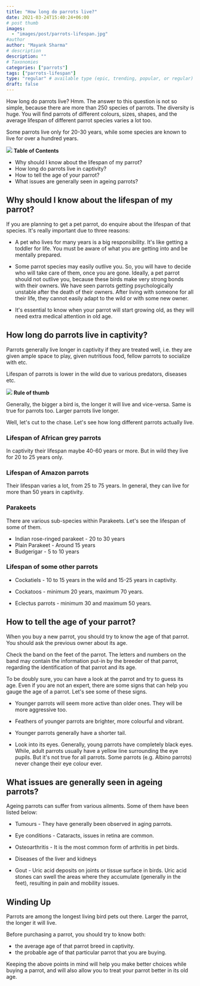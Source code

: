 ```yaml
---
title: "How long do parrots live?"
date: 2021-03-24T15:40:24+06:00
# post thumb
images:
  - "images/post/parrots-lifespan.jpg"
#author
author: "Mayank Sharma"
# description
description: ""
# Taxonomies
categories: ["parrots"]
tags: ["parrots-lifespan"]
type: "regular" # available type (epic, trending, popular, or regular)
draft: false
---
```


How long do parrots live? Hmm. The answer to this question is not so simple, because there are more than 250 species of parrots. The diversity is huge. You will find parrots of different colours, sizes, shapes, and the average lifespan of different parrot species varies a lot too. 

Some parrots live only for 20-30 years, while some species are known to live for over a hundred years. 

<div class="toc-mak">
<img src="../../images/pencil.png">
<b>Table of Contents</b>
<ul>
<li>Why should I know about the lifespan of my parrot?</li>
<li>How long do parrots live in captivity?</li>
<li>How to tell the age of your parrot?</li>
<li>What issues are generally seen in ageing parrots?</li>
</ul>
</div>


## Why should I know about the lifespan of my parrot? 

If you are planning to get a pet parrot, do enquire about the lifespan of that species. It's really important due to three reasons:

* A pet who lives for many years is a big responsibility. It's like getting a toddler for life. You must be aware of what you are getting into and be mentally prepared. 

* Some parrot species may easily outlive you. So, you will have to decide who will take care of them, once you are gone. Ideally, a pet parrot should not outlive you, because these birds make very strong bonds with their owners. We have seen parrots getting psychologically unstable after the death of their owners. After living with someone for all their life, they cannot easily adapt to the wild or with some new owner. 

* It's essential to know when your parrot will start growing old, as they will need extra medical attention in old age. 


## How long do parrots live in captivity?

Parrots generally live longer in captivity if they are treated well, i.e. they are given ample space to play, given nutritious food, fellow parrots to socialize with etc. 

Lifespan of parrots is lower in the wild due to various predators, diseases etc. 

<div class="toc-mak">
  <img src="../../../images/pencil.png">
  <b>Rule of thumb</b><br>

Generally, the bigger a bird is, the longer it will live and vice-versa. Same is true for parrots too. Larger parrots live longer. 
</div>

Well, let's cut to the chase. Let's see how long different parrots actually live. 

### Lifespan of African grey parrots 

In captivity their lifespan maybe 40-60 years or more. But in wild they live for 20 to 25 years only. 

### Lifespan of Amazon parrots 

Their lifespan varies a lot, from 25 to 75 years. In general, they can live for more than 50 years in captivity. 

### Parakeets 

There are various sub-species within Parakeets. Let's see the lifespan of some of them.

* Indian rose-ringed parakeet - 20 to 30 years 
* Plain Parakeet - Around 15 years 
* Budgerigar - 5 to 10 years

### Lifespan of some other parrots

* Cockatiels - 10 to 15 years in the wild and 15-25 years in captivity. 

* Cockatoos - minimum 20 years, maximum 70 years. 

* Eclectus parrots - minimum 30 and maximum 50 years.  


## How to tell the age of your parrot?

When you buy a new parrot, you should try to know the age of that parrot. You should ask the previous owner about its age. 

Check the band on the feet of the parrot. The letters and numbers on the band may contain the information put-in by the breeder of that parrot, regarding the identification of that parrot and its age. 

To be doubly sure, you can have a look at the parrot and try to guess its age. Even if you are not an expert, there are some signs that can help you gauge the age of a parrot. Let's see some of these signs. 

* Younger parrots will seem more active than older ones. They will be more aggressive too. 

* Feathers of younger parrots are brighter, more colourful and vibrant. 

* Younger parrots generally have a shorter tail. 

* Look into its eyes. Generally, young parrots have completely black eyes. While, adult parrots usually have a yellow line surrounding the eye pupils. But it's not true for all parrots. Some parrots (e.g. Albino parrots) never change their eye colour ever.  


## What issues are generally seen in ageing parrots?

Ageing parrots can suffer from various ailments. Some of them have been listed below:

* Tumours - They have generally been observed in aging parrots.

* Eye conditions - Cataracts, issues in retina are common.

* Osteoarthritis - It is the most common form of arthritis in pet birds. 

* Diseases of the liver and kidneys 

* Gout - Uric acid deposits on joints or tissue surface in birds. Uric acid stones can swell the areas where they accumulate (generally in the feet), resulting in pain and mobility issues.


## Winding Up

Parrots are among the longest living bird pets out there. Larger the parrot, the longer it will live. 

Before purchasing a parrot, you should try to know both:
* the average age of that parrot breed in captivity.
* the probable age of that particular parrot that you are buying. 

Keeping the above points in mind will help you make better choices while buying a parrot, and will also allow you to treat your parrot better in its old age. 
